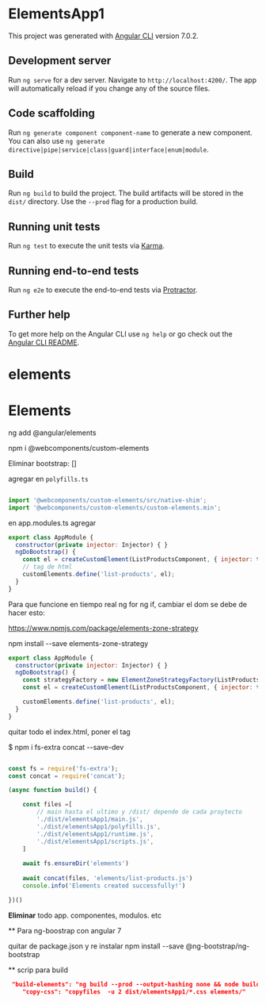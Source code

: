 # ElementsApp1

This project was generated with [Angular CLI](https://github.com/angular/angular-cli) version 7.0.2.

## Development server

Run `ng serve` for a dev server. Navigate to `http://localhost:4200/`. The app will automatically reload if you change any of the source files.

## Code scaffolding

Run `ng generate component component-name` to generate a new component. You can also use `ng generate directive|pipe|service|class|guard|interface|enum|module`.

## Build

Run `ng build` to build the project. The build artifacts will be stored in the `dist/` directory. Use the `--prod` flag for a production build.

## Running unit tests

Run `ng test` to execute the unit tests via [Karma](https://karma-runner.github.io).

## Running end-to-end tests

Run `ng e2e` to execute the end-to-end tests via [Protractor](http://www.protractortest.org/).

## Further help

To get more help on the Angular CLI use `ng help` or go check out the [Angular CLI README](https://github.com/angular/angular-cli/blob/master/README.md).

# elements

# Elements

ng add @angular/elements

npm i @webcomponents/custom-elements

Eliminar  bootstrap: []

agregar en `polyfills.ts` 

``` javascript

import '@webcomponents/custom-elements/src/native-shim';
import '@webcomponents/custom-elements/custom-elements.min';

```
en app.modules.ts agregar

``` javascript
export class AppModule {
  constructor(private injector: Injector) { }
  ngDoBootstrap() {
    const el = createCustomElement(ListProductsComponent, { injector: this.injector });
    // tag de html
    customElements.define('list-products', el);
  }
}

```
Para que funcione en tiempo real ng for ng if, cambiar el dom se debe de hacer esto:

https://www.npmjs.com/package/elements-zone-strategy

npm install --save elements-zone-strategy

``` javascript
export class AppModule {
  constructor(private injector: Injector) { }
  ngDoBootstrap() {
    const strategyFactory = new ElementZoneStrategyFactory(ListProductsComponent, this.injector);
    const el = createCustomElement(ListProductsComponent, { injector: this.injector, strategyFactory });

    customElements.define('list-products', el);
  }
}

```


quitar todo el index.html, poner el tag

$ npm i fs-extra concat --save-dev

``` javascript

const fs = require('fs-extra');
const concat = require('concat');    

(async function build() {

    const files =[
        // main hasta el ultimo y /dist/ depende de cada proytecto 
        './dist/elementsApp1/main.js',
        './dist/elementsApp1/polyfills.js',
        './dist/elementsApp1/runtime.js',
        './dist/elementsApp1/scripts.js',
    ]
    
    await fs.ensureDir('elements')
    
    await concat(files, 'elements/list-products.js')
    console.info('Elements created successfully!')

})()


```
**Eliminar** todo app. componentes, modulos. etc

** Para ng-boostrap con angular 7 

quitar de package.json y re instalar npm install --save @ng-bootstrap/ng-bootstrap

** scrip para build

``` json
 "build-elements": "ng build --prod --output-hashing none && node build-script.js && npm run copy-css",
    "copy-css": "copyfiles  -u 2 dist/elementsApp1/*.css elements/"

```

